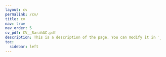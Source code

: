 ```yaml
---
layout: cv
permalink: /cv/
title: cv
nav: true
nav_order: 5
cv_pdf: CV__SarahAC.pdf
description: This is a description of the page. You can modify it in '_pages/cv.md'. You can also change or remove the top pdf download button.
toc:
  sidebar: left
---
```

